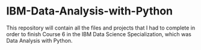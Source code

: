 # IBM-Data-Analysis-with-Python

This repository will contain all the files and projects that I had to complete in order to finish Course 6 in the IBM Data Science Specialization, which was Data Analysis with Python.

